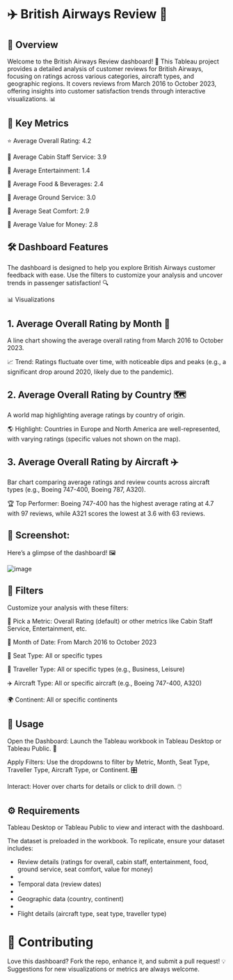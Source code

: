 # ✈️ British Airways Review 🛫


## 🌟 Overview

Welcome to the British Airways Review dashboard! 🛬 This Tableau project provides a detailed analysis of customer reviews for British Airways, focusing on ratings across various categories, aircraft types, and geographic regions. It covers reviews from March 2016 to October 2023, offering insights into customer satisfaction trends through interactive visualizations. 📊


## 🔑 Key Metrics

⭐ Average Overall Rating: 4.2  

👥 Average Cabin Staff Service: 3.9  

🎥 Average Entertainment: 1.4  

🍴 Average Food & Beverages: 2.4  

🛬 Average Ground Service: 3.0 

💺 Average Seat Comfort: 2.9  

💸 Average Value for Money: 2.8


## 🛠️ Dashboard Features

The dashboard is designed to help you explore British Airways customer feedback with ease. Use the filters to customize your analysis and uncover trends in passenger satisfaction! 🔍


📊 Visualizations


## 1. Average Overall Rating by Month 📅  

A line chart showing the average overall rating from March 2016 to October 2023.  

📈 Trend: Ratings fluctuate over time, with noticeable dips and peaks (e.g., a significant drop around 2020, likely due to the pandemic).


## 2. Average Overall Rating by Country 🗺️  

A world map highlighting average ratings by country of origin. 

🌎 Highlight: Countries in Europe and North America are well-represented, with varying ratings (specific values not shown on the map).


## 3. Average Overall Rating by Aircraft ✈️  

Bar chart comparing average ratings and review counts across aircraft types (e.g., Boeing 747-400, Boeing 787, A320).  

🏆 Top Performer: Boeing 747-400 has the highest average rating at 4.7 with 97 reviews, while A321 scores the lowest at 3.6 with 63 reviews.



## 🎨 Screenshot:

Here’s a glimpse of the dashboard! 🖼️  

![image](https://github.com/user-attachments/assets/59d4d6a7-a016-4b4d-9e50-fddbb500cd3b)


## 🧩 Filters

Customize your analysis with these filters:  

📏 Pick a Metric: Overall Rating (default) or other metrics like Cabin Staff Service, Entertainment, etc.  

📅 Month of Date: From March 2016 to October 2023  

💺 Seat Type: All or specific types  

👤 Traveller Type: All or specific types (e.g., Business, Leisure)  

✈️ Aircraft Type: All or specific aircraft (e.g., Boeing 747-400, A320) 

🌍 Continent: All or specific continents


## 🚀 Usage

Open the Dashboard: Launch the Tableau workbook in Tableau Desktop or Tableau Public. 📂  

Apply Filters: Use the dropdowns to filter by Metric, Month, Seat Type, Traveller Type, Aircraft Type, or Continent. 🎛️ 

Interact: Hover over charts for details or click to drill down. 🖱️


## ⚙️ Requirements

Tableau Desktop or Tableau Public to view and interact with the dashboard.  

The dataset is preloaded in the workbook. To replicate, ensure your dataset includes: 

  - Review details (ratings for overall, cabin staff, entertainment, food, ground service, seat comfort, value for money)
  - 
  - Temporal data (review dates)
  - 
  - Geographic data (country, continent)
  - 
  - Flight details (aircraft type, seat type, traveller type)


# 🤝 Contributing

Love this dashboard? Fork the repo, enhance it, and submit a pull request! 💡 Suggestions for new visualizations or metrics are always welcome.  

